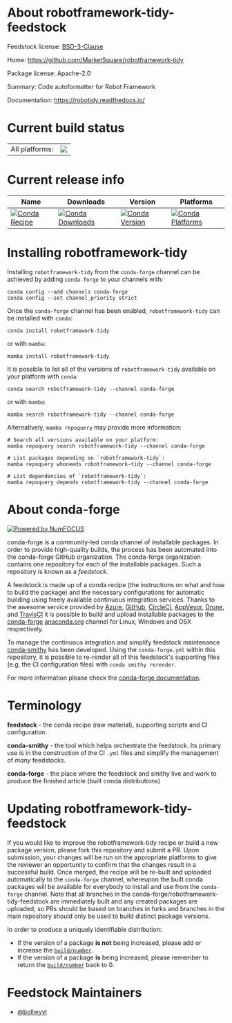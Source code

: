 About robotframework-tidy-feedstock
===================================

Feedstock license: [BSD-3-Clause](https://github.com/conda-forge/robotframework-tidy-feedstock/blob/main/LICENSE.txt)

Home: https://github.com/MarketSquare/robotframework-tidy

Package license: Apache-2.0

Summary: Code autoformatter for Robot Framework

Documentation: https://robotidy.readthedocs.io/

Current build status
====================


<table><tr><td>All platforms:</td>
    <td>
      <a href="https://dev.azure.com/conda-forge/feedstock-builds/_build/latest?definitionId=14062&branchName=main">
        <img src="https://dev.azure.com/conda-forge/feedstock-builds/_apis/build/status/robotframework-tidy-feedstock?branchName=main">
      </a>
    </td>
  </tr>
</table>

Current release info
====================

| Name | Downloads | Version | Platforms |
| --- | --- | --- | --- |
| [![Conda Recipe](https://img.shields.io/badge/recipe-robotframework--tidy-green.svg)](https://anaconda.org/conda-forge/robotframework-tidy) | [![Conda Downloads](https://img.shields.io/conda/dn/conda-forge/robotframework-tidy.svg)](https://anaconda.org/conda-forge/robotframework-tidy) | [![Conda Version](https://img.shields.io/conda/vn/conda-forge/robotframework-tidy.svg)](https://anaconda.org/conda-forge/robotframework-tidy) | [![Conda Platforms](https://img.shields.io/conda/pn/conda-forge/robotframework-tidy.svg)](https://anaconda.org/conda-forge/robotframework-tidy) |

Installing robotframework-tidy
==============================

Installing `robotframework-tidy` from the `conda-forge` channel can be achieved by adding `conda-forge` to your channels with:

```
conda config --add channels conda-forge
conda config --set channel_priority strict
```

Once the `conda-forge` channel has been enabled, `robotframework-tidy` can be installed with `conda`:

```
conda install robotframework-tidy
```

or with `mamba`:

```
mamba install robotframework-tidy
```

It is possible to list all of the versions of `robotframework-tidy` available on your platform with `conda`:

```
conda search robotframework-tidy --channel conda-forge
```

or with `mamba`:

```
mamba search robotframework-tidy --channel conda-forge
```

Alternatively, `mamba repoquery` may provide more information:

```
# Search all versions available on your platform:
mamba repoquery search robotframework-tidy --channel conda-forge

# List packages depending on `robotframework-tidy`:
mamba repoquery whoneeds robotframework-tidy --channel conda-forge

# List dependencies of `robotframework-tidy`:
mamba repoquery depends robotframework-tidy --channel conda-forge
```


About conda-forge
=================

[![Powered by
NumFOCUS](https://img.shields.io/badge/powered%20by-NumFOCUS-orange.svg?style=flat&colorA=E1523D&colorB=007D8A)](https://numfocus.org)

conda-forge is a community-led conda channel of installable packages.
In order to provide high-quality builds, the process has been automated into the
conda-forge GitHub organization. The conda-forge organization contains one repository
for each of the installable packages. Such a repository is known as a *feedstock*.

A feedstock is made up of a conda recipe (the instructions on what and how to build
the package) and the necessary configurations for automatic building using freely
available continuous integration services. Thanks to the awesome service provided by
[Azure](https://azure.microsoft.com/en-us/services/devops/), [GitHub](https://github.com/),
[CircleCI](https://circleci.com/), [AppVeyor](https://www.appveyor.com/),
[Drone](https://cloud.drone.io/welcome), and [TravisCI](https://travis-ci.com/)
it is possible to build and upload installable packages to the
[conda-forge](https://anaconda.org/conda-forge) [anaconda.org](https://anaconda.org/)
channel for Linux, Windows and OSX respectively.

To manage the continuous integration and simplify feedstock maintenance
[conda-smithy](https://github.com/conda-forge/conda-smithy) has been developed.
Using the ``conda-forge.yml`` within this repository, it is possible to re-render all of
this feedstock's supporting files (e.g. the CI configuration files) with ``conda smithy rerender``.

For more information please check the [conda-forge documentation](https://conda-forge.org/docs/).

Terminology
===========

**feedstock** - the conda recipe (raw material), supporting scripts and CI configuration.

**conda-smithy** - the tool which helps orchestrate the feedstock.
                   Its primary use is in the construction of the CI ``.yml`` files
                   and simplify the management of *many* feedstocks.

**conda-forge** - the place where the feedstock and smithy live and work to
                  produce the finished article (built conda distributions)


Updating robotframework-tidy-feedstock
======================================

If you would like to improve the robotframework-tidy recipe or build a new
package version, please fork this repository and submit a PR. Upon submission,
your changes will be run on the appropriate platforms to give the reviewer an
opportunity to confirm that the changes result in a successful build. Once
merged, the recipe will be re-built and uploaded automatically to the
`conda-forge` channel, whereupon the built conda packages will be available for
everybody to install and use from the `conda-forge` channel.
Note that all branches in the conda-forge/robotframework-tidy-feedstock are
immediately built and any created packages are uploaded, so PRs should be based
on branches in forks and branches in the main repository should only be used to
build distinct package versions.

In order to produce a uniquely identifiable distribution:
 * If the version of a package **is not** being increased, please add or increase
   the [``build/number``](https://docs.conda.io/projects/conda-build/en/latest/resources/define-metadata.html#build-number-and-string).
 * If the version of a package **is** being increased, please remember to return
   the [``build/number``](https://docs.conda.io/projects/conda-build/en/latest/resources/define-metadata.html#build-number-and-string)
   back to 0.

Feedstock Maintainers
=====================

* [@bollwyvl](https://github.com/bollwyvl/)

